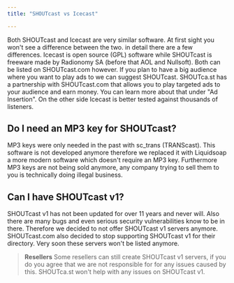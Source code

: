 ```yaml
---
title: "SHOUTcast vs Icecast"

---
```

Both SHOUTcast and Icecast are very similar software. At first sight you won't see a difference between the two. in detail there are a few differences.
Icecast is open source (GPL) software while SHOUTcast is freeware made by Radionomy SA (before that AOL and Nullsoft). Both can be listed on SHOUTcast.com however.
If you plan to have a big audience where you want to play ads to we can suggest SHOUTcast. SHOUTca.st has a partnership with SHOUTcast.com that allows you to play targeted ads to your audience and earn money. You can learn more about that under "Ad Insertion".
On the other side Icecast is better tested against thousands of listeners.

## Do I need an MP3 key for SHOUTcast?

MP3 keys were only needed in the past with sc_trans (TRANScast). This software is not developed anymore therefore we replaced it with Liquidsoap a more modern software which doesn't require an MP3 key. 
Furthermore MP3 keys are not being sold anymore, any company trying to sell them to you is technically doing illegal business.

## Can I have SHOUTcast v1?

SHOUTcast v1 has not been updated for over 11 years and never will. Also there are many bugs and even serious security vulnerabilities know to be in there. Therefore we decided to not offer SHOUTcast v1 servers anymore.
SHOUTcast.com also decided to stop supporting SHOUTcast v1 for their directory. Very soon these servers won't be listed anymore.
> **Resellers**
> Some resellers can still create SHOUTcast v1 servers, if you do you agree that we are not responsible for for any issues caused by this. SHOUTca.st won't help with any issues on SHOUTcast v1.
